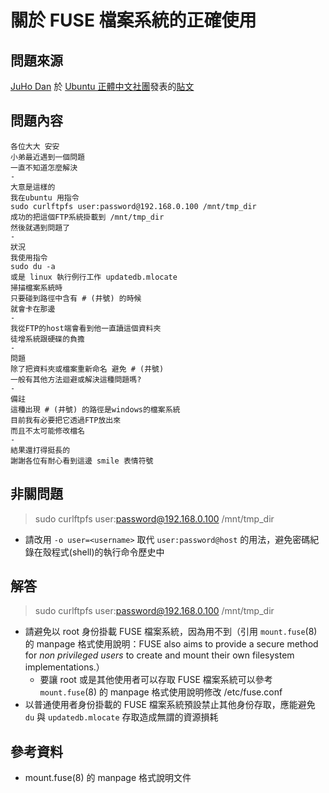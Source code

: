 # 關於 FUSE 檔案系統的正確使用
## 問題來源
[JuHo Dan](https://www.facebook.com/juho.dan) 於 [Ubuntu 正體中文社團](https://www.facebook.com/groups/ubuntu.zh.hant)發表的[貼文](https://www.facebook.com/groups/ubuntu.zh.hant/permalink/880120592043264/)

## 問題內容
`````
各位大大 安安
小弟最近遇到一個問題
一直不知道怎麼解決
-
大意是這樣的
我在ubuntu 用指令
sudo curlftpfs user:password@192.168.0.100 /mnt/tmp_dir
成功的把這個FTP系統掛載到 /mnt/tmp_dir
然後就遇到問題了
-
狀況
我使用指令
sudo du -a
或是 linux 執行例行工作 updatedb.mlocate
掃描檔案系統時
只要碰到路徑中含有 # (井號) 的時候
就會卡在那邊
-
我從FTP的host端會看到他一直讀這個資料夾
徒增系統跟硬碟的負擔
-
問題
除了把資料夾或檔案重新命名 避免 # (井號)
一般有其他方法迴避或解決這種問題嗎?
-
備註
這種出現 # (井號) 的路徑是windows的檔案系統
目前我有必要把它透過FTP放出來
而且不太可能修改檔名
-
結果還打得挺長的
謝謝各位有耐心看到這邊 smile 表情符號
`````

## 非關問題
> sudo curlftpfs user:password@192.168.0.100 /mnt/tmp_dir

* 請改用 `-o user=<username>` 取代 `user:password@host` 的用法，避免密碼紀錄在殼程式(shell)的執行命令歷史中

## 解答
> sudo curlftpfs user:password@192.168.0.100 /mnt/tmp_dir

* 請避免以 root 身份掛載 FUSE 檔案系統，因為用不到（引用 `mount.fuse`(8) 的 manpage 格式使用說明：FUSE also aims to provide a secure method for *non privileged users* to create and mount their own filesystem implementations.）
	* 要讓 root 或是其他使用者可以存取 FUSE 檔案系統可以參考 `mount.fuse`(8) 的 manpage 格式使用說明修改 /etc/fuse.conf 
* 以普通使用者身份掛載的 FUSE 檔案系統預設禁止其他身份存取，應能避免 `du` 與 `updatedb.mlocate` 存取造成無謂的資源損耗

## 參考資料
* mount.fuse(8) 的 manpage 格式說明文件

